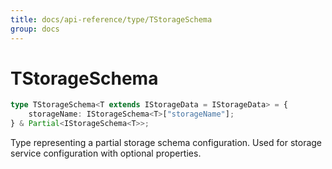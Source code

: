 ```yaml
---
title: docs/api-reference/type/TStorageSchema
group: docs
---
```


# TStorageSchema

```ts
type TStorageSchema<T extends IStorageData = IStorageData> = {
    storageName: IStorageSchema<T>["storageName"];
} & Partial<IStorageSchema<T>>;
```

Type representing a partial storage schema configuration.
Used for storage service configuration with optional properties.
